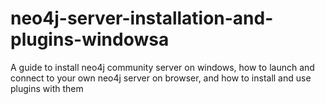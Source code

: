 # neo4j-server-installation-and-plugins-windowsa
A guide to install neo4j community server on windows, how to launch and connect to your own neo4j server on browser, and how to install and use plugins with them
